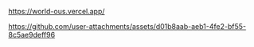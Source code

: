 https://world-ous.vercel.app/


https://github.com/user-attachments/assets/d01b8aab-aeb1-4fe2-bf55-8c5ae9deff96

